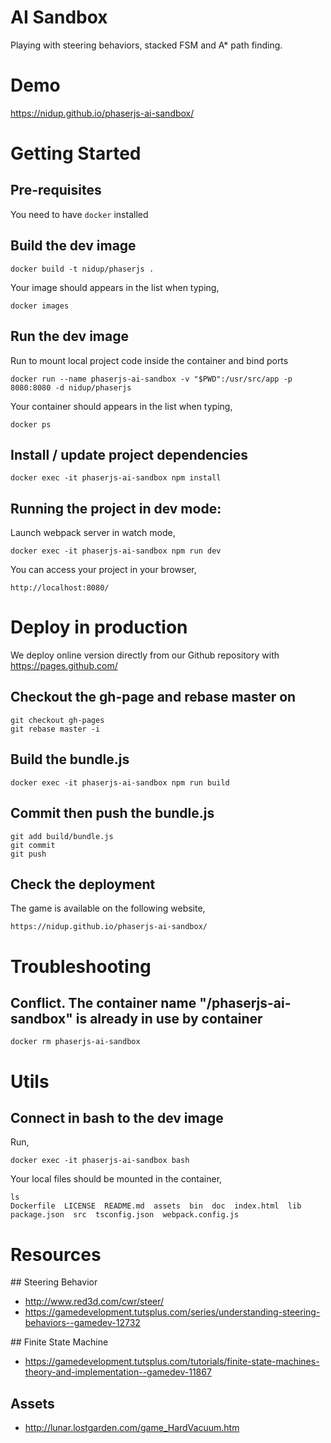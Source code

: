 # AI Sandbox

Playing with steering behaviors, stacked FSM and A* path finding.

# Demo

https://nidup.github.io/phaserjs-ai-sandbox/

# Getting Started

## Pre-requisites

You need to have `docker` installed

## Build the dev image

```
docker build -t nidup/phaserjs .
```

Your image should appears in the list when typing,
```
docker images
```

## Run the dev image

Run to mount local project code inside the container and bind ports
```
docker run --name phaserjs-ai-sandbox -v "$PWD":/usr/src/app -p 8080:8080 -d nidup/phaserjs
```

Your container should appears in the list when typing,
```
docker ps
```

## Install / update project dependencies

```
docker exec -it phaserjs-ai-sandbox npm install
```

## Running the project in dev mode:

Launch webpack server in watch mode,
```
docker exec -it phaserjs-ai-sandbox npm run dev
```

You can access your project in your browser,
```
http://localhost:8080/
```

# Deploy in production

We deploy online version directly from our Github repository with https://pages.github.com/

## Checkout the gh-page and rebase master on

```
git checkout gh-pages
git rebase master -i
```

## Build the bundle.js

```
docker exec -it phaserjs-ai-sandbox npm run build
```

## Commit then push the bundle.js

```
git add build/bundle.js
git commit
git push
```

## Check the deployment

The game is available on the following website,
```
https://nidup.github.io/phaserjs-ai-sandbox/
```

# Troubleshooting

## Conflict. The container name "/phaserjs-ai-sandbox" is already in use by container

```
docker rm phaserjs-ai-sandbox
```

# Utils

## Connect in bash to the dev image

Run,
```
docker exec -it phaserjs-ai-sandbox bash
```

Your local files should be mounted in the container,
```
ls
Dockerfile  LICENSE  README.md	assets	bin  doc  index.html  lib  package.json  src  tsconfig.json  webpack.config.js
```

# Resources

## Steering Behavior

 - http://www.red3d.com/cwr/steer/
 - https://gamedevelopment.tutsplus.com/series/understanding-steering-behaviors--gamedev-12732

## Finite State Machine

 - https://gamedevelopment.tutsplus.com/tutorials/finite-state-machines-theory-and-implementation--gamedev-11867

## Assets

 - http://lunar.lostgarden.com/game_HardVacuum.htm
